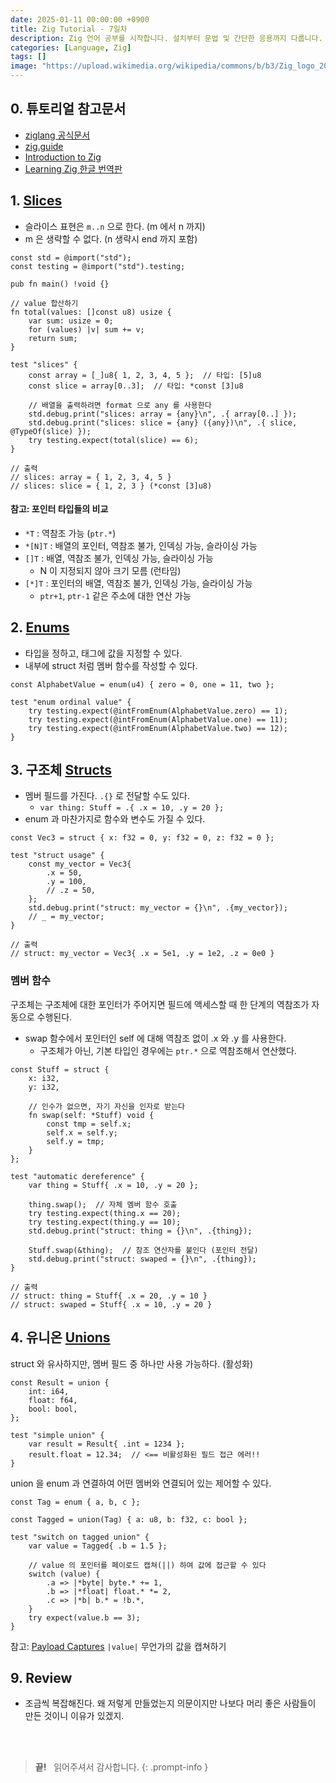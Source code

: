 ```yaml
---
date: 2025-01-11 00:00:00 +0900
title: Zig Tutorial - 7일차
description: Zig 언어 공부를 시작합니다. 설치부터 문법 및 간단한 응용까지 다룹니다.
categories: [Language, Zig]
tags: []
image: "https://upload.wikimedia.org/wikipedia/commons/b/b3/Zig_logo_2020.svg"
---
```


## 0. 튜토리얼 참고문서

- [ziglang 공식문서](https://ziglang.org/documentation/master/)
- [zig.guide](https://zig.guide/getting-started/hello-world)
- [Introduction to Zig](https://pedropark99.github.io/zig-book/)
- [Learning Zig 한글 번역판](https://faultnote.github.io/posts/learning-zig/)


## 1. [Slices](https://zig.guide/language-basics/slices)

- 슬라이스 표현은 `m..n` 으로 한다. (m 에서 n 까지)
- m 은 생략할 수 없다. (n 생략시 end 까지 포함)

```zig
const std = @import("std");
const testing = @import("std").testing;

pub fn main() !void {}

// value 합산하기
fn total(values: []const u8) usize {
    var sum: usize = 0;
    for (values) |v| sum += v;
    return sum;
}

test "slices" {
    const array = [_]u8{ 1, 2, 3, 4, 5 };  // 타입: [5]u8
    const slice = array[0..3];  // 타입: *const [3]u8

    // 배열을 출력하려면 format 으로 any 를 사용한다
    std.debug.print("slices: array = {any}\n", .{ array[0..] });
    std.debug.print("slices: slice = {any} ({any})\n", .{ slice, @TypeOf(slice) });
    try testing.expect(total(slice) == 6);
}

// 출력
// slices: array = { 1, 2, 3, 4, 5 }
// slices: slice = { 1, 2, 3 } (*const [3]u8)
```

#### 참고: 포인터 타입들의 비교

- `*T` : 역참조 가능 (`ptr.*`)
- `*[N]T` : 배열의 포인터, 역참조 불가, 인덱싱 가능, 슬라이싱 가능
- `[]T` : 배열, 역참조 불가, 인덱싱 가능, 슬라이싱 가능
  - N 이 지정되지 않아 크기 모름 (런타임)
- `[*]T` : 포인터의 배열, 역참조 불가, 인덱싱 가능, 슬라이싱 가능
  - `ptr+1`, `ptr-1` 같은 주소에 대한 연산 가능


## 2. [Enums](https://zig.guide/language-basics/enums)

- 타입을 정하고, 태그에 값을 지정할 수 있다.
- 내부에 struct 처럼 멤버 함수를 작성할 수 있다.

```zig
const AlphabetValue = enum(u4) { zero = 0, one = 11, two };

test "enum ordinal value" {
    try testing.expect(@intFromEnum(AlphabetValue.zero) == 1);
    try testing.expect(@intFromEnum(AlphabetValue.one) == 11);
    try testing.expect(@intFromEnum(AlphabetValue.two) == 12);
}
```

## 3. 구조체 [Structs](https://zig.guide/language-basics/structs)

- 멤버 필드를 가진다. `.{}` 로 전달할 수도 있다.
  - `var thing: Stuff = .{ .x = 10, .y = 20 };`
- enum 과 마찬가지로 함수와 변수도 가질 수 있다.

```zig
const Vec3 = struct { x: f32 = 0, y: f32 = 0, z: f32 = 0 };

test "struct usage" {
    const my_vector = Vec3{
        .x = 50,
        .y = 100,
        // .z = 50,
    };
    std.debug.print("struct: my_vector = {}\n", .{my_vector});
    // _ = my_vector;
}

// 출력
// struct: my_vector = Vec3{ .x = 5e1, .y = 1e2, .z = 0e0 }
```

### 멤버 함수

구조체는 구조체에 대한 포인터가 주어지면 필드에 액세스할 때 한 단계의 역참조가 자동으로 수행된다.

- swap 함수에서 포인터인 self 에 대해 역참조 없이 .x 와 .y 를 사용한다.
  - 구조체가 아닌, 기본 타입인 경우에는 `ptr.*` 으로 역참조해서 연산했다.

```zig
const Stuff = struct {
    x: i32,
    y: i32,

    // 인수가 없으면, 자기 자신을 인자로 받는다
    fn swap(self: *Stuff) void {
        const tmp = self.x;
        self.x = self.y;
        self.y = tmp;
    }
};

test "automatic dereference" {
    var thing = Stuff{ .x = 10, .y = 20 };

    thing.swap();  // 자체 멤버 함수 호출
    try testing.expect(thing.x == 20);
    try testing.expect(thing.y == 10);
    std.debug.print("struct: thing = {}\n", .{thing});

    Stuff.swap(&thing);  // 참조 연산자를 붙인다 (포인터 전달)
    std.debug.print("struct: swaped = {}\n", .{thing});
}

// 출력
// struct: thing = Stuff{ .x = 20, .y = 10 }
// struct: swaped = Stuff{ .x = 10, .y = 20 }
```

## 4. 유니온 [Unions](https://zig.guide/language-basics/unions)

struct 와 유사하지만, 멤버 필드 중 하나만 사용 가능하다. (활성화)

```zig
const Result = union {
    int: i64,
    float: f64,
    bool: bool,
};

test "simple union" {
    var result = Result{ .int = 1234 };
    result.float = 12.34;  // <== 비활성화된 필드 접근 에러!!
}
```

union 을 enum 과 연결하여 어떤 멤버와 연결되어 있는 제어할 수 있다.

```zig
const Tag = enum { a, b, c };

const Tagged = union(Tag) { a: u8, b: f32, c: bool };

test "switch on tagged union" {
    var value = Tagged{ .b = 1.5 };

    // value 의 포인터를 페이로드 캡쳐(||) 하여 값에 접근할 수 있다
    switch (value) {
        .a => |*byte| byte.* += 1,
        .b => |*float| float.* *= 2,
        .c => |*b| b.* = !b.*,
    }
    try expect(value.b == 3);
}
```

참고: [Payload Captures](https://zig.guide/language-basics/payload-captures/) `|value|` 무언가의 값을 캡쳐하기


## 9. Review

- 조금씩 복잡해진다. 왜 저렇게 만들었는지 의문이지만 나보다 머리 좋은 사람들이 만든 것이니 이유가 있겠지.

&nbsp; <br />
&nbsp; <br />

> **끝!** &nbsp; 읽어주셔서 감사합니다.
{: .prompt-info }
